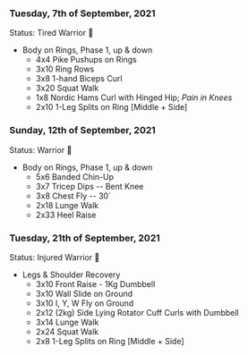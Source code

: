 

### Tuesday, 7th of September, 2021
Status: Tired Warrior 
:hot_face:

- Body on Rings, Phase 1, up & down
    - 4x4 Pike Pushups on Rings
    - 3x10 Ring Rows
    - 3x8 1-hand Biceps Curl
    - 3x20 Squat Walk
    - 1x8 Nordic Hams Curl with Hinged Hip; *Pain in Knees*
    - 2x10 1-Leg Splits on Ring [Middle + Side]
   
### Sunday, 12th of September, 2021
Status: Warrior  💪

- Body on Rings, Phase 1, up & down
    - 5x6 Banded Chin-Up
    - 3x7 Tricep Dips -- Bent Knee
    - 3x8 Chest Fly -- 30`
    - 2x18 Lunge Walk
    - 2x33 Heel Raise 

### Tuesday, 21th of September, 2021

Status: Injured Warrior :face_with_head_bandage:

- Legs & Shoulder Recovery
   - 3x10 Front Raise - 1Kg Dumbbell
   - 3x10 Wall Slide on Ground
   - 3x10 I, Y, W Fly on Ground
   - 2x12 (2kg) Side Lying Rotator Cuff Curls with Dumbbell 
   - 3x14 Lunge Walk
   - 2x24 Squat Walk
   - 2x8 1-Leg Splits on Ring [Middle + Side]

